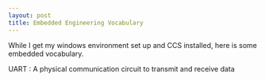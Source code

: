 ```yaml
---
layout: post
title: Embedded Engineering Vocabulary
---
```


While I get my windows environment set up and CCS installed, here is some embedded vocabulary.

UART : A physical communication circuit to transmit and receive data
